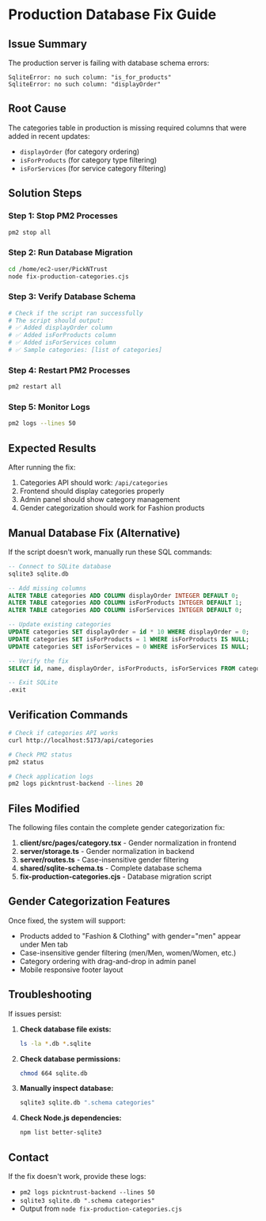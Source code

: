 # Production Database Fix Guide

## Issue Summary
The production server is failing with database schema errors:
```
SqliteError: no such column: "is_for_products"
SqliteError: no such column: "displayOrder"
```

## Root Cause
The categories table in production is missing required columns that were added in recent updates:
- `displayOrder` (for category ordering)
- `isForProducts` (for category type filtering)
- `isForServices` (for service category filtering)

## Solution Steps

### Step 1: Stop PM2 Processes
```bash
pm2 stop all
```

### Step 2: Run Database Migration
```bash
cd /home/ec2-user/PickNTrust
node fix-production-categories.cjs
```

### Step 3: Verify Database Schema
```bash
# Check if the script ran successfully
# The script should output:
# ✅ Added displayOrder column
# ✅ Added isForProducts column  
# ✅ Added isForServices column
# ✅ Sample categories: [list of categories]
```

### Step 4: Restart PM2 Processes
```bash
pm2 restart all
```

### Step 5: Monitor Logs
```bash
pm2 logs --lines 50
```

## Expected Results

After running the fix:
1. Categories API should work: `/api/categories`
2. Frontend should display categories properly
3. Admin panel should show category management
4. Gender categorization should work for Fashion products

## Manual Database Fix (Alternative)

If the script doesn't work, manually run these SQL commands:

```sql
-- Connect to SQLite database
sqlite3 sqlite.db

-- Add missing columns
ALTER TABLE categories ADD COLUMN displayOrder INTEGER DEFAULT 0;
ALTER TABLE categories ADD COLUMN isForProducts INTEGER DEFAULT 1;
ALTER TABLE categories ADD COLUMN isForServices INTEGER DEFAULT 0;

-- Update existing categories
UPDATE categories SET displayOrder = id * 10 WHERE displayOrder = 0;
UPDATE categories SET isForProducts = 1 WHERE isForProducts IS NULL;
UPDATE categories SET isForServices = 0 WHERE isForServices IS NULL;

-- Verify the fix
SELECT id, name, displayOrder, isForProducts, isForServices FROM categories LIMIT 5;

-- Exit SQLite
.exit
```

## Verification Commands

```bash
# Check if categories API works
curl http://localhost:5173/api/categories

# Check PM2 status
pm2 status

# Check application logs
pm2 logs pickntrust-backend --lines 20
```

## Files Modified

The following files contain the complete gender categorization fix:

1. **client/src/pages/category.tsx** - Gender normalization in frontend
2. **server/storage.ts** - Gender normalization in backend
3. **server/routes.ts** - Case-insensitive gender filtering
4. **shared/sqlite-schema.ts** - Complete database schema
5. **fix-production-categories.cjs** - Database migration script

## Gender Categorization Features

Once fixed, the system will support:
- Products added to "Fashion & Clothing" with gender="men" appear under Men tab
- Case-insensitive gender filtering (men/Men, women/Women, etc.)
- Category ordering with drag-and-drop in admin panel
- Mobile responsive footer layout

## Troubleshooting

If issues persist:

1. **Check database file exists:**
   ```bash
   ls -la *.db *.sqlite
   ```

2. **Check database permissions:**
   ```bash
   chmod 664 sqlite.db
   ```

3. **Manually inspect database:**
   ```bash
   sqlite3 sqlite.db ".schema categories"
   ```

4. **Check Node.js dependencies:**
   ```bash
   npm list better-sqlite3
   ```

## Contact
If the fix doesn't work, provide these logs:
- `pm2 logs pickntrust-backend --lines 50`
- `sqlite3 sqlite.db ".schema categories"`
- Output from `node fix-production-categories.cjs`
